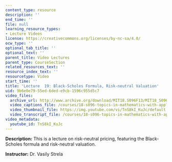 ```yaml
---
content_type: resource
description: ''
end_time: ''
file: null
learning_resource_types:
- Lecture Videos
license: https://creativecommons.org/licenses/by-nc-sa/4.0/
ocw_type: ''
optional_tab_title: ''
optional_text: ''
parent_title: Video Lectures
parent_type: CourseSection
related_resources_text: ''
resource_index_text: ''
resourcetype: Video
start_time: ''
title: 'Lecture  19: Black-Scholes Formula, Risk-neutral Valuation'
uid: 9b6e0e79-55ed-6ded-e9cb-1596c955d5c7
video_files:
  archive_url: http://www.archive.org/download/MIT18.S096F13/MIT18_S096F13_lec19_300k.mp4
  video_captions_file: /courses/18-s096-topics-in-mathematics-with-applications-in-finance-fall-2013/5ba2d1a3879858679180e324e18af6b8_TnS8kI_KuJc.vtt
  video_thumbnail_file: https://img.youtube.com/vi/TnS8kI_KuJc/default.jpg
  video_transcript_file: /courses/18-s096-topics-in-mathematics-with-applications-in-finance-fall-2013/e7f5a44f61593657a8215a9b824a705b_TnS8kI_KuJc.pdf
video_metadata:
  youtube_id: TnS8kI_KuJc
---
```


**Description:** This is a lecture on risk-neutral pricing, featuring the Black-Scholes formula and risk-neutral valuation.

**Instructor:** Dr. Vasily Strela

